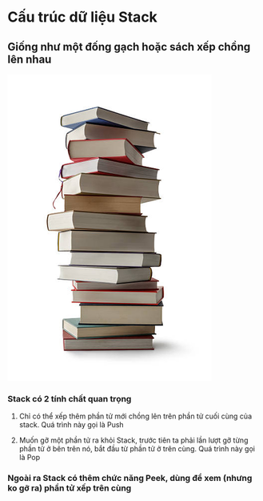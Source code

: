 # Cấu trúc dữ liệu Stack

## Giống như một đống gạch hoặc sách xếp chồng lên nhau

![Stack](stack.jpg?raw=true "Stack")

### Stack có 2 tính chất quan trọng

1. Chỉ có thể xếp thêm phần tử mới chồng lên trên phần tử cuối cùng của stack. Quá trình này gọi là Push

2. Muốn gỡ một phần tử ra khỏi Stack, trước tiên ta phải lần lượt gỡ từng phần tử ở bên trên nó, bắt đầu từ phần tử ở trên cùng. Quá trình này gọi là Pop

### Ngoài ra Stack có thêm chức năng Peek, dùng để xem (nhưng ko gỡ ra) phần tử xếp trên cùng